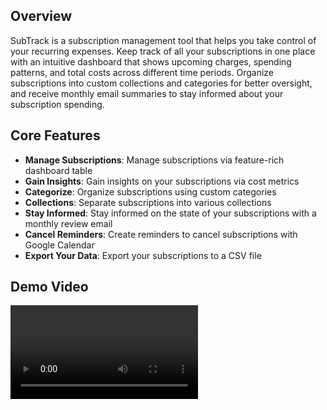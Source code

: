 
## Overview
SubTrack is a subscription management tool that helps you take control of your recurring expenses. Keep track of all your subscriptions in one place with an intuitive dashboard that shows upcoming charges, spending patterns, and total costs across different time periods. Organize subscriptions into custom collections and categories for better oversight, and receive monthly email summaries to stay informed about your subscription spending.

## Core Features
- **Manage Subscriptions**: Manage subscriptions via feature-rich dashboard table
- **Gain Insights**: Gain insights on your subscriptions via cost metrics
- **Categorize**: Organize subscriptions using custom categories
- **Collections**: Separate subscriptions into various collections
- **Stay Informed**: Stay informed on the state of your subscriptions with a monthly review email
- **Cancel Reminders**: Create reminders to cancel subscriptions with Google Calendar
- **Export Your Data**: Export your subscriptions to a CSV file

## Demo Video
<video controls>
  <source src="https://zdrufoltmvtik50w.public.blob.vercel-storage.com/portfolio-assets/project-assets/subtrack/subtrack-demo.mov" type="video/mp4">
</video>
